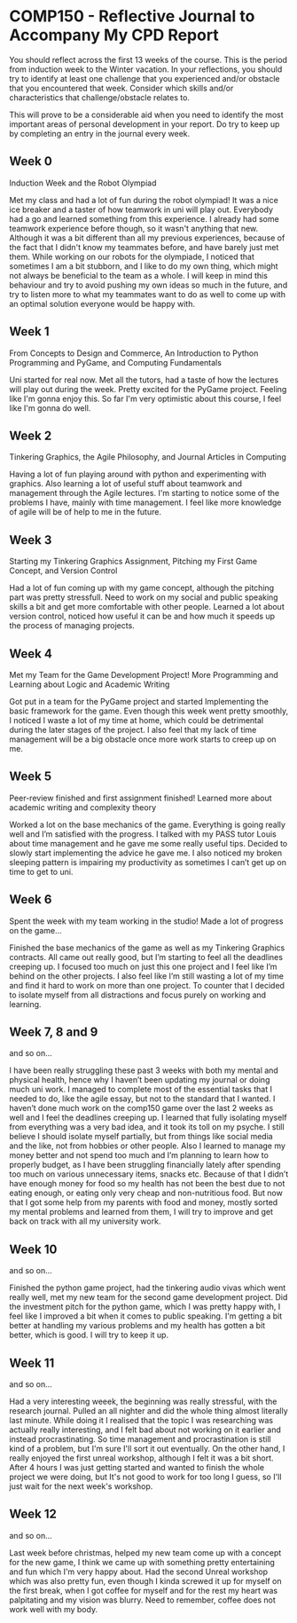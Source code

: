 # COMP150 - Reflective Journal to Accompany My CPD Report

You should reflect across the first 13 weeks of the course. This is the period from induction week to the Winter vacation. In your reflections, you should try to identify at least one challenge that you experienced and/or obstacle that you encountered that week. Consider which skills and/or characteristics that challenge/obstacle relates to. 

This will prove to be a considerable aid when you need to identify the most important areas of personal development in your report. Do try to keep up by completing an entry in the journal every week.

## Week 0

Induction Week and the Robot Olympiad

Met my class and had a lot of fun during the robot olympiad! It was a nice ice breaker and a taster of how teamwork in uni will play out. Everybody had a go and learned something from this experience. I already had some teamwork experience before though, so it wasn't anything that new. Although it was a bit different than all my previous experiences, because of the fact that I didn't know my teammates before, and have barely just met them. While working on our robots for the olympiade, I noticed that sometimes I am a bit stubborn, and I like to do my own thing, which might not always be beneficial to the team as a whole. I will keep in mind this behaviour and try to avoid pushing my own ideas so much in the future, and try to listen more to what my teammates want to do as well to come up with an optimal solution everyone would be happy with.

## Week 1

From Concepts to Design and Commerce, An Introduction to Python Programming and PyGame, and Computing Fundamentals

Uni started for real now. Met all the tutors, had a taste of how the lectures will play out during the week. Pretty excited for the PyGame project. Feeling like I'm gonna enjoy this. So far I'm very optimistic about this course, I feel like I'm gonna do well.

## Week 2

Tinkering Graphics, the Agile Philosophy, and Journal Articles in Computing

Having a lot of fun playing around with python and experimenting with graphics. Also learning a lot of useful stuff about teamwork and management through the Agile lectures. I'm starting to notice some of the problems I have, mainly with time management. I feel like more knowledge of agile will be of help to me in the future. 

## Week 3

Starting my Tinkering Graphics Assignment, Pitching my First Game Concept, and Version Control

Had a lot of fun coming up with my game concept, although the pitching part was pretty stressfull. Need to work on my social and public speaking skills a bit and get more comfortable with other people. Learned a lot about version control, noticed how useful it can be and how much it speeds up the process of managing projects.

## Week 4

Met my Team for the Game Development Project! More Programming and Learning about Logic and Academic Writing

Got put in a team for the PyGame project and started Implementing the basic framework for the game. Even though this week went pretty smoothly, I noticed I waste a lot of my time at home, which could 
be detrimental during the later stages of the project. I also feel that my lack of time management will be a big obstacle once more work starts to creep up on me.


## Week 5

Peer-review finished and first assignment finished! Learned more about academic writing and complexity theory

Worked a lot on the base mechanics of the game. Everything is going really well and I’m satisfied with the progress. I talked with my PASS tutor Louis about time management and he gave me some really useful tips. Decided to slowly start implementing the advice he gave me. I also noticed my broken sleeping pattern is impairing my productivity as sometimes I can’t get up on time to get to uni.

## Week 6

Spent the week with my team working in the studio! Made a lot of progress on the game...

Finished the base mechanics of the game as well as my Tinkering Graphics contracts. All came out really good, but I’m starting to feel all the deadlines creeping up. I focused too much on just this one project and I feel like I’m behind on the other projects. I also feel like I’m still wasting a lot of my time and find it hard to work on more than one project. To counter that I decided to isolate myself from all distractions and focus purely on working and learning.

## Week 7, 8 and 9

and so on...

I have been really struggling these past 3 weeks with both my mental and physical health, hence why I haven’t been updating my journal or doing much uni work. I managed to complete most of the essential tasks that I needed to do, like the agile essay, but not to the standard that I wanted. I haven’t done much work on the comp150 game over the last 2 weeks as well and I feel the deadlines creeping up.  I learned that fully isolating myself from everything was a very bad idea, and it took its toll on my psyche. I still believe I should isolate myself partially, but from things like social media and the like, not from hobbies or other people. Also I learned to manage my money better and not spend too much and I’m planning to learn how to properly budget, as I have been struggling financially lately after spending too much on various unnecessary items, snacks etc. Because of that I didn’t have enough money for food so my health has not been the best due to not eating enough, or eating only very cheap and non-nutritious food. But now that I got some help from my parents with food and money, mostly sorted my mental problems and learned from them, I will try to improve and get back on track with all my university work.

## Week 10

and so on...

Finished the python game project, had the tinkering audio vivas which went really well, met my new team for the second game development project. Did the investment pitch for the python game, which I was pretty happy with, I feel like I improved a bit when it comes to public speaking. I'm getting a bit better at handling my various problems and my health has gotten a bit better, which is good. I will try to keep it up.

## Week 11

and so on...

Had a very interesting weeek, the beginning was really stressful, with the research journal. Pulled an all nighter and did the whole thing almost literally last minute. While doing it I realised that the topic I was researching was actually really interesting, and I felt bad about not working on it earlier and instead procrastinating. So time management and procrastination is still kind of a problem, but I'm sure I'll sort it out eventually. On the other hand, I really enjoyed the first unreal workshop, although I felt it was a bit short. After 4 hours I was just getting started and wanted to finish the whole project we were doing, but It's not good to work for too long I guess, so I'll just wait for the next week's workshop.

## Week 12

and so on...

Last week before christmas, helped my new team come up with a concept for the new game, I think we came up with something pretty entertaining and fun which I'm very happy about. Had the second Unreal workshop which was also pretty fun, even though I kinda screwed it up for myself on the first break, when I got coffee for myself and for the rest my heart was palpitating and my vision was blurry. Need to remember, coffee does not work well with my body.
